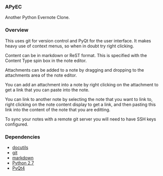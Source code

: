 ### APyEC ###
Another Python Evernote Clone.

### Overview ###
This uses git for version control and PyQt for the user interface. It makes heavy use of context menus, so when in doubt try right clicking.

Content can be in markdown or ReST format. This is specified with the Content Type spin box in the note editor.

Attachments can be added to a note by dragging and dropping to the attachments area of the note editor.

You can add an attachment into a note by right clicking on the attachment to get a link that you can paste into the note.

You can link to another note by selecting the note that you want to link to, right clicking on the note content display to get a link, and then pasting this link into the content of the note that you are editting.

To sync your notes with a remote git server you will need to have SSH keys configured.

### Dependencies ###
* [docutils](https://pypi.python.org/pypi/docutils)
* [git](https://git-scm.com/)
* [markdown](https://pypi.python.org/pypi/Markdown)
* [Python 2.7](https://www.python.org/)
* [PyQt4](http://www.riverbankcomputing.com/software/pyqt/intro)
